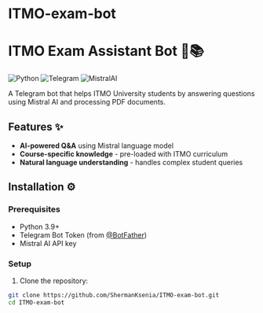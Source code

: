 # ITMO-exam-bot

# ITMO Exam Assistant Bot 🤖📚

![Python](https://img.shields.io/badge/Python-3.9+-blue.svg)
![Telegram](https://img.shields.io/badge/Telegram-Bot-green.svg)
![MistralAI](https://img.shields.io/badge/LLM-MistralAI-orange.svg)

A Telegram bot that helps ITMO University students by answering questions using Mistral AI and processing PDF documents.

## Features ✨

- **AI-powered Q&A** using Mistral language model
- **Course-specific knowledge** - pre-loaded with ITMO curriculum
- **Natural language understanding** - handles complex student queries

## Installation ⚙️

### Prerequisites
- Python 3.9+
- Telegram Bot Token (from [@BotFather](https://t.me/BotFather))
- Mistral AI API key

### Setup

1. Clone the repository:
```bash
git clone https://github.com/ShermanKsenia/ITMO-exam-bot.git
cd ITMO-exam-bot
